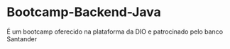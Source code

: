 # Bootcamp-Backend-Java
É um bootcamp oferecido na plataforma da DIO e patrocinado pelo banco Santander
